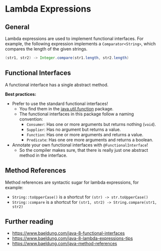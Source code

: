 # Lambda Expressions

## General

Lambda expressions are used to implement functional interfaces. For example, the following expression implements a `Comparator<String>`, which compares the length of the given strings.

```java
(str1, str2) -> Integer.compare(str1.length, str2.length)
```

## Functional Interfaces

A functional interface has a single abstract method. 

**Best practices:**

- Prefer to use the standard functional interfaces!
  - You find them in the [java.util.function](https://docs.oracle.com/en/java/javase/14/docs/api/java.base/java/util/function/package-summary.html) package.
  - The functional interfaces in this package follow a naming convention:
    - `Consumer`: Has one or more arguments but returns nothing (`void`).
    - `Supplier`: Has no argument but returns a value.
    - `Function`: Has one or more arguments and returns a value.
    - `Predicate`: Has one ore more arguments and returns a boolean.
- Annotate your own functional interfaces with `@FunctionalInterface`!
  - So the compiler makes sure, that there is really just one abstract method in the interface.

## Method References

Method references are syntactic sugar for lambda expressions, for example:

- `String::toUpperCase()` is a shortcut for `(str) -> str.toUpperCase()`
- `String::compare` is a shortcut for `(str1, str2) -> String.compare(str1, str2)`

## Further reading

- https://www.baeldung.com/java-8-functional-interfaces
- https://www.baeldung.com/java-8-lambda-expressions-tips
- https://www.baeldung.com/java-method-references

